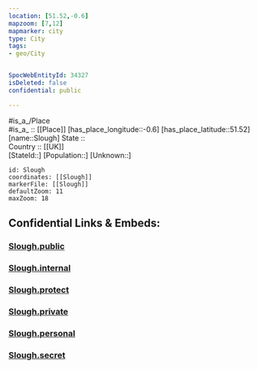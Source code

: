 ```yaml
---
location: [51.52,-0.6] 
mapzoom: [7,12] 
mapmarker: city 
type: City
tags:
- geo/City


SpocWebEntityId: 34327
isDeleted: false
confidential: public

---
```

#is_a_/Place  
#is_a_ :: [[Place]] 
[has_place_longitude::-0.6] 
[has_place_latitude::51.52] 
[name::Slough] 
State ::  
Country :: [[UK]]  
[StateId::] 
[Population::] 
[Unknown::] 


```leaflet
id: Slough
coordinates: [[Slough]] 
markerFile: [[Slough]] 
defaultZoom: 11 
maxZoom: 18
```


## Confidential Links & Embeds: 

### [Slough.public](/_public/\Earth\Continent\Europe\Europe~North\UK\England\Regions~England\South_East_England\Berkshire,County\Berkshire~West\Slough,County\cities~SloughSlough.public.md) 

### [Slough.internal](/_internal/\Earth\Continent\Europe\Europe~North\UK\England\Regions~England\South_East_England\Berkshire,County\Berkshire~West\Slough,County\cities~SloughSlough.internal.md) 

### [Slough.protect](/_protect/\Earth\Continent\Europe\Europe~North\UK\England\Regions~England\South_East_England\Berkshire,County\Berkshire~West\Slough,County\cities~SloughSlough.protect.md) 

### [Slough.private](/_private/\Earth\Continent\Europe\Europe~North\UK\England\Regions~England\South_East_England\Berkshire,County\Berkshire~West\Slough,County\cities~SloughSlough.private.md) 

### [Slough.personal](/_personal/\Earth\Continent\Europe\Europe~North\UK\England\Regions~England\South_East_England\Berkshire,County\Berkshire~West\Slough,County\cities~SloughSlough.personal.md) 

### [Slough.secret](/_secret/\Earth\Continent\Europe\Europe~North\UK\England\Regions~England\South_East_England\Berkshire,County\Berkshire~West\Slough,County\cities~SloughSlough.secret.md)

